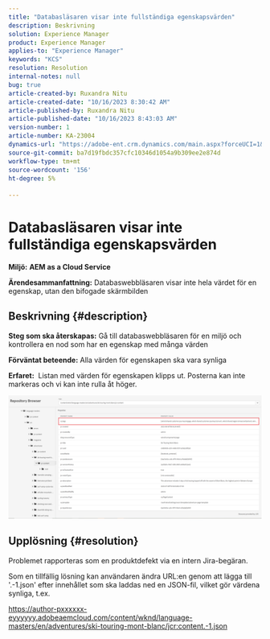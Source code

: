 ```yaml
---
title: "Databasläsaren visar inte fullständiga egenskapsvärden"
description: Beskrivning
solution: Experience Manager
product: Experience Manager
applies-to: "Experience Manager"
keywords: "KCS"
resolution: Resolution
internal-notes: null
bug: true
article-created-by: Ruxandra Nitu
article-created-date: "10/16/2023 8:30:42 AM"
article-published-by: Ruxandra Nitu
article-published-date: "10/16/2023 8:43:03 AM"
version-number: 1
article-number: KA-23004
dynamics-url: "https://adobe-ent.crm.dynamics.com/main.aspx?forceUCI=1&pagetype=entityrecord&etn=knowledgearticle&id=68ec2944-fe6b-ee11-8df0-6045bd006e5a"
source-git-commit: ba7d19fbdc357cfc10346d1054a9b309ee2e874d
workflow-type: tm+mt
source-wordcount: '156'
ht-degree: 5%

---
```


# Databasläsaren visar inte fullständiga egenskapsvärden


<b>Miljö:</b> <b>AEM as a Cloud Service</b>

<b>Ärendesammanfattning:</b> Databaswebbläsaren visar inte hela värdet för en egenskap, utan den bifogade skärmbilden

## Beskrivning {#description}


<b>Steg som ska återskapas:</b> Gå till databaswebbläsaren för en miljö och kontrollera en nod som har en egenskap med många värden

<b>Förväntat beteende:</b> Alla värden för egenskapen ska vara synliga

<b>Erfaret:</b>  Listan med värden för egenskapen klipps ut. Posterna kan inte markeras och vi kan inte rulla åt höger.



![](assets/05df7e78-ff6b-ee11-8df0-6045bd006e5a.png)


## Upplösning {#resolution}


Problemet rapporteras som en produktdefekt via en intern Jira-begäran.

Som en tillfällig lösning kan användaren ändra URL:en genom att lägga till &#39;.-1.json&#39; efter innehållet som ska laddas ned en JSON-fil, vilket gör värdena synliga, t.ex.

https://author-pxxxxxx-eyyyyyy.adobeaemcloud.com/content/wknd/language-masters/en/adventures/ski-touring-mont-blanc/jcr:content.-1.json
